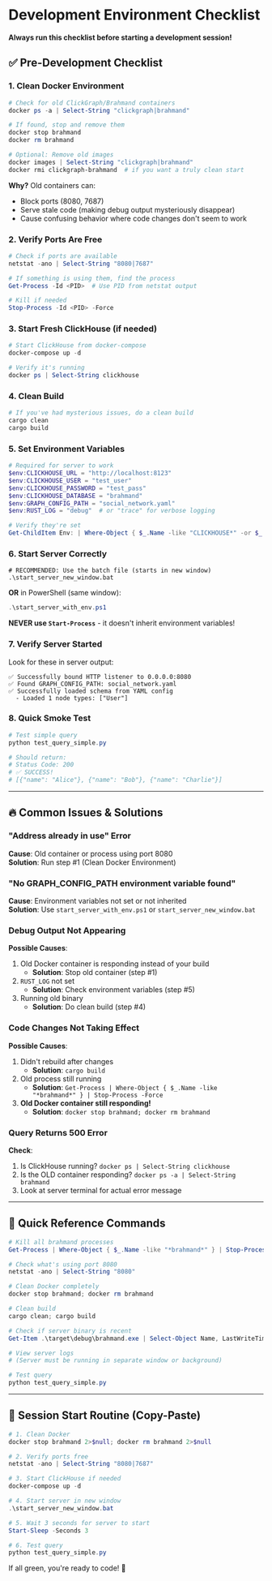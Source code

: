 # Development Environment Checklist

**Always run this checklist before starting a development session!**

## ✅ Pre-Development Checklist

### 1. Clean Docker Environment
```powershell
# Check for old ClickGraph/Brahmand containers
docker ps -a | Select-String "clickgraph|brahmand"

# If found, stop and remove them
docker stop brahmand
docker rm brahmand

# Optional: Remove old images
docker images | Select-String "clickgraph|brahmand"
docker rmi clickgraph-brahmand  # if you want a truly clean start
```

**Why?** Old containers can:
- Block ports (8080, 7687)
- Serve stale code (making debug output mysteriously disappear)
- Cause confusing behavior where code changes don't seem to work

### 2. Verify Ports Are Free
```powershell
# Check if ports are available
netstat -ano | Select-String "8080|7687"

# If something is using them, find the process
Get-Process -Id <PID>  # Use PID from netstat output

# Kill if needed
Stop-Process -Id <PID> -Force
```

### 3. Start Fresh ClickHouse (if needed)
```powershell
# Start ClickHouse from docker-compose
docker-compose up -d

# Verify it's running
docker ps | Select-String clickhouse
```

### 4. Clean Build
```powershell
# If you've had mysterious issues, do a clean build
cargo clean
cargo build
```

### 5. Set Environment Variables
```powershell
# Required for server to work
$env:CLICKHOUSE_URL = "http://localhost:8123"
$env:CLICKHOUSE_USER = "test_user"
$env:CLICKHOUSE_PASSWORD = "test_pass"
$env:CLICKHOUSE_DATABASE = "brahmand"
$env:GRAPH_CONFIG_PATH = "social_network.yaml"
$env:RUST_LOG = "debug"  # or "trace" for verbose logging

# Verify they're set
Get-ChildItem Env: | Where-Object { $_.Name -like "CLICKHOUSE*" -or $_.Name -like "GRAPH*" -or $_.Name -eq "RUST_LOG" }
```

### 6. Start Server Correctly
```batch
# RECOMMENDED: Use the batch file (starts in new window)
.\start_server_new_window.bat
```

**OR** in PowerShell (same window):
```powershell
.\start_server_with_env.ps1
```

**NEVER use `Start-Process`** - it doesn't inherit environment variables!

### 7. Verify Server Started
Look for these in server output:
```
✅ Successfully bound HTTP listener to 0.0.0.0:8080
✅ Found GRAPH_CONFIG_PATH: social_network.yaml
✅ Successfully loaded schema from YAML config
  - Loaded 1 node types: ["User"]
```

### 8. Quick Smoke Test
```powershell
# Test simple query
python test_query_simple.py

# Should return:
# Status Code: 200
# ✅ SUCCESS!
# [{"name": "Alice"}, {"name": "Bob"}, {"name": "Charlie"}]
```

---

## 🔥 Common Issues & Solutions

### "Address already in use" Error
**Cause**: Old container or process using port 8080  
**Solution**: Run step #1 (Clean Docker Environment)

### "No GRAPH_CONFIG_PATH environment variable found"
**Cause**: Environment variables not set or not inherited  
**Solution**: Use `start_server_with_env.ps1` or `start_server_new_window.bat`

### Debug Output Not Appearing
**Possible Causes**:
1. Old Docker container is responding instead of your build
   - **Solution**: Stop old container (step #1)
2. `RUST_LOG` not set
   - **Solution**: Check environment variables (step #5)
3. Running old binary
   - **Solution**: Do clean build (step #4)

### Code Changes Not Taking Effect
**Possible Causes**:
1. Didn't rebuild after changes
   - **Solution**: `cargo build`
2. Old process still running
   - **Solution**: `Get-Process | Where-Object { $_.Name -like "*brahmand*" } | Stop-Process -Force`
3. **Old Docker container still responding!**
   - **Solution**: `docker stop brahmand; docker rm brahmand`

### Query Returns 500 Error
**Check**:
1. Is ClickHouse running? `docker ps | Select-String clickhouse`
2. Is the OLD container responding? `docker ps -a | Select-String brahmand`
3. Look at server terminal for actual error message

---

## 📝 Quick Reference Commands

```powershell
# Kill all brahmand processes
Get-Process | Where-Object { $_.Name -like "*brahmand*" } | Stop-Process -Force

# Check what's using port 8080
netstat -ano | Select-String "8080"

# Clean Docker completely
docker stop brahmand; docker rm brahmand

# Clean build
cargo clean; cargo build

# Check if server binary is recent
Get-Item .\target\debug\brahmand.exe | Select-Object Name, LastWriteTime

# View server logs
# (Server must be running in separate window or background)

# Test query
python test_query_simple.py
```

---

## 🎯 Session Start Routine (Copy-Paste)

```powershell
# 1. Clean Docker
docker stop brahmand 2>$null; docker rm brahmand 2>$null

# 2. Verify ports free
netstat -ano | Select-String "8080|7687"

# 3. Start ClickHouse if needed
docker-compose up -d

# 4. Start server in new window
.\start_server_new_window.bat

# 5. Wait 3 seconds for server to start
Start-Sleep -Seconds 3

# 6. Test query
python test_query_simple.py
```

If all green, you're ready to code! 🚀
